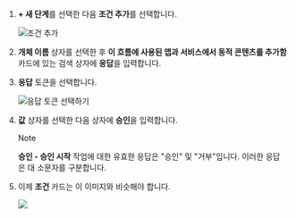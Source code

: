 1. **+ 새 단계**를 선택한 다음 **조건 추가**를 선택합니다.
   
    ![조건 추가](includes/media/modern-approvals/add-response-condition.png)
2. **개체 이름** 상자를 선택한 후 **이 흐름에 사용된 앱과 서비스에서 동적 콘텐츠를 추가함** 카드에 있는 검색 상자에 **응답**을 입력합니다.
3. **응답** 토큰을 선택합니다.
   
    ![응답 토큰 선택하기](includes/media/modern-approvals/search-for-response.png)
4. **값** 상자를 선택한 다음 상자에 **승인**을 입력합니다.
   
   > [!NOTE]
   > **승인 - 승인 시작** 작업에 대한 유효한 응답은 "승인" 및 "거부"입니다. 이러한 응답은 대 소문자를 구분합니다.
   > 
   > 
5. 이제 **조건** 카드는 이 이미지와 비슷해야 합니다.
   
    ![](includes/media/modern-approvals/response-condition-test.png)

